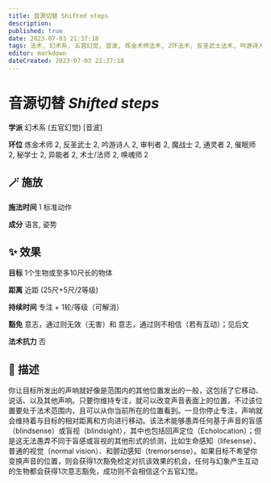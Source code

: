 ```yaml
---
title: 音源切替 Shifted steps
description: 
published: true
date: 2023-07-03 21:37:18
tags: 法术, 幻术系, 五官幻觉, 音波, 炼金术师法术, 2环法术, 反圣武士法术, 吟游诗人法术, 审判者法术, 魔战士法术, 通灵者法术, 催眠师法术, 秘学士法术, 异能者法术, 术士/法师法术, 唤魂师法术
editor: markdown
dateCreated: 2023-07-03 21:37:18
---
```


# **音源切替** *Shifted steps*

**学派** 幻术系 (五官幻觉) \[音波\] 

**环位** 炼金术师 2, 反圣武士 2, 吟游诗人 2, 审判者 2, 魔战士 2, 通灵者 2, 催眠师 2, 秘学士 2, 异能者 2, 术士/法师 2, 唤魂师 2

## 🪄 施放

**施法时间** 1 标准动作

**成分** 语言, 姿势

## ✨ 效果 

**目标** 1个生物或至多10尺长的物体 

**距离** 近距 (25尺+5尺/2等级)  

**持续时间** 专注 + 1轮/等级（可解消） 

**豁免** 意志，通过则无效（无害）和 意志，通过则不相信（若有互动）；见后文

**法术抗力** 否

## 📖 描述

你让目标所发出的声响就好像是范围内的其他位置发出的一般，这包括了它移动、说话、以及其他声响。只要你维持专注，就可以改变声音表面上的位置，不过该位置要处于法术范围内，且可以从你当前所在的位置看到。一旦你停止专注，声响就会维持着与目标的相对距离和方向进行移动。该法术能够愚弄任何基于声音的盲感（blindsense）或盲视（blindsight），其中也包括回声定位（Echolocation）；但是这无法愚弄不同于盲感或盲视的其他形式的侦测，比如生命感知（lifesense）、普通的视觉（normal vision）、和颤动感知（tremorsense）。如果目标不希望你变换声音的位置，则会获得1次豁免检定对抗该效果的机会，任何与幻象产生互动的生物都会获得1次意志豁免，成功则不会相信这个五官幻觉。
    